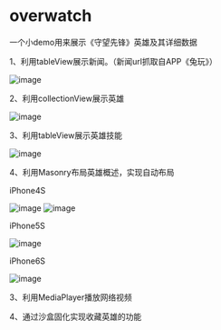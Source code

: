 # overwatch
一个小demo用来展示《守望先锋》英雄及其详细数据

1、利用tableView展示新闻。（新闻url抓取自APP《兔玩》）

![image](https://github.com/zhangxguang/overwatch-picture/blob/master/overwatch%20%E9%A6%96%E9%A1%B5.png)
 
2、利用collectionView展示英雄

![image](https://github.com/zhangxguang/overwatch-picture/blob/master/overwatch%20%E8%8B%B1%E9%9B%84.png)
 
3、利用tableView展示英雄技能 

![image](https://github.com/zhangxguang/overwatch-picture/blob/master/overwatch%20%E8%8B%B1%E9%9B%84%E6%8A%80%E8%83%BD%E5%B1%95%E7%A4%BA.png)

4、利用Masonry布局英雄概述，实现自动布局

iPhone4S

![image](https://github.com/zhangxguang/overwatch-picture/blob/master/%E8%8B%B1%E9%9B%84%E6%A6%82%E8%BF%B0%204S.png)
![image](https://github.com/zhangxguang/overwatch-picture/blob/master/%E8%8B%B1%E9%9B%84%E6%A6%82%E8%BF%B0%204S%2001.png)

iPhone5S

![image](https://github.com/zhangxguang/overwatch-picture/blob/master/%E8%8B%B1%E9%9B%84%E6%A6%82%E8%BF%B0%205S.png)

iPhone6S

![image](https://github.com/zhangxguang/overwatch-picture/blob/master/%E8%8B%B1%E9%9B%84%E6%A6%82%E8%BF%B0%206S.png)

3、利用MediaPlayer播放网络视频

 
4、通过沙盒固化实现收藏英雄的功能

